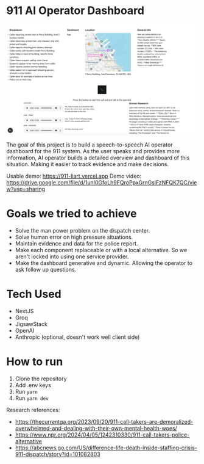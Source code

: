 # 911 AI Operator Dashboard

![911 AI Operator Dashboard](./dashboard_example.png)

The goal of this project is to build a speech-to-speech AI operator dashboard for the 911 system. As the user speaks and provides more information, AI operator builds a detailed overview and dashboard of this situation. Making it easier to track evidence and make decisions.

Usable demo: https://911-liart.vercel.app
Demo video: https://drive.google.com/file/d/1unI0GfoLh9FQroPpxGrnGsiFzNFQK7QC/view?usp=sharing

# Goals we tried to achieve

- Solve the man power problem on the dispatch center.
- Solve human error on high pressure situations.
- Maintain evidence and data for the police report.
- Make each component replaceable or with a local alternative. So we aren't locked into using one service provider.
- Make the dashboard generative and dynamic. Allowing the operator to ask follow up questions.

# Tech Used

- NextJS
- Groq
- JigsawStack
- OpenAI
- Anthropic (optional, doesn't work well client side)

# How to run

1. Clone the repository
2. Add .env keys
3. Run `yarn`
4. Run `yarn dev`

Research references:

- https://thecurrentga.org/2023/09/20/911-call-takers-are-demoralized-overwhelmed-and-dealing-with-their-own-mental-health-woes/
- https://www.npr.org/2024/04/05/1242310330/911-call-takers-police-alternative
- https://abcnews.go.com/US/difference-life-death-inside-staffing-crisis-911-dispatch/story?id=101082803
